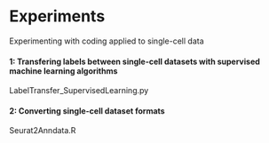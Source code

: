 # Experiments
Experimenting with coding applied to single-cell data

#### 1: Transfering labels between single-cell datasets with supervised machine learning algorithms 
LabelTransfer_SupervisedLearning.py 

#### 2: Converting single-cell dataset formats 
Seurat2Anndata.R
